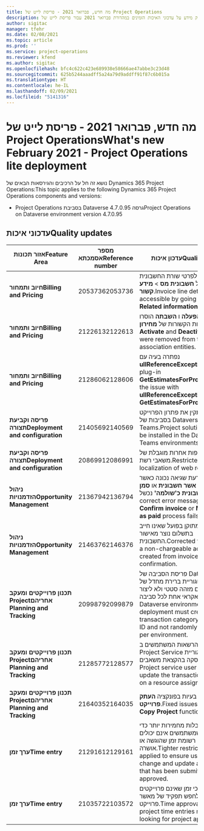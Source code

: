 ```yaml
---
title: מה חדש, פברואר 2021 - פריסת לייט של Project Operations
description: נושא זה מספק מידע על עדכוני האיכות הזמינים במהדורת פברואר 2021 עבור פריסת לייט של Project Operations.
author: sigitac
manager: tfehr
ms.date: 02/08/2021
ms.topic: article
ms.prod: ''
ms.service: project-operations
ms.reviewer: kfend
ms.author: sigitac
ms.openlocfilehash: bfc4c622c423e689938e58666ae47abbe3c23d48
ms.sourcegitcommit: 625b5244aaadff5a24a79d9addff91f87c6b015a
ms.translationtype: HT
ms.contentlocale: he-IL
ms.lasthandoff: 02/09/2021
ms.locfileid: "5141316"
---
```

# <a name="whats-new-february-2021---project-operations-lite-deployment"></a><span data-ttu-id="d0404-103">מה חדש, פברואר 2021 - פריסת לייט של Project Operations</span><span class="sxs-lookup"><span data-stu-id="d0404-103">What's new February 2021 - Project Operations lite deployment</span></span>

<span data-ttu-id="d0404-104">נושא זה חל על הרכיבים והגירסאות הבאים של Dynamics 365 Project Operations:</span><span class="sxs-lookup"><span data-stu-id="d0404-104">This topic applies to the following Dynamics 365 Project Operations components and versions:</span></span>

  - <span data-ttu-id="d0404-105">Project Operations בסביבת Dataverse גרסה 4.7.0.95</span><span class="sxs-lookup"><span data-stu-id="d0404-105">Project Operations on Dataverse environment version 4.7.0.95</span></span>

## <a name="quality-updates"></a><span data-ttu-id="d0404-106">עדכוני איכות</span><span class="sxs-lookup"><span data-stu-id="d0404-106">Quality updates</span></span>

| <span data-ttu-id="d0404-107">**אזור תכונות**</span><span class="sxs-lookup"><span data-stu-id="d0404-107">**Feature Area**</span></span> | <span data-ttu-id="d0404-108">**מספר אסמכתא**</span><span class="sxs-lookup"><span data-stu-id="d0404-108">**Reference number**</span></span> | <span data-ttu-id="d0404-109">**עדכון איכות**</span><span class="sxs-lookup"><span data-stu-id="d0404-109">**Quality update**</span></span> |
| --- | --- | --- |
| <span data-ttu-id="d0404-110">**חיוב ותמחור**</span><span class="sxs-lookup"><span data-stu-id="d0404-110">**Billing and Pricing**</span></span> | <span data-ttu-id="d0404-111">2053736</span><span class="sxs-lookup"><span data-stu-id="d0404-111">2053736</span></span> | <span data-ttu-id="d0404-112">כעת ניתן לגשת לפרטי שורת החשבונית על ידי מעבר אל **חשבונית מס** > **מידע קשור**.</span><span class="sxs-lookup"><span data-stu-id="d0404-112">Invoice line details are now accessible by going to **Invoice** > **Related information**.</span></span> |
| <span data-ttu-id="d0404-113">**חיוב ותמחור**</span><span class="sxs-lookup"><span data-stu-id="d0404-113">**Billing and Pricing**</span></span> | <span data-ttu-id="d0404-114">2122613</span><span class="sxs-lookup"><span data-stu-id="d0404-114">2122613</span></span> | <span data-ttu-id="d0404-115">הפעולות **הפעלה** ו **השבתה** הוסרו מהישויות הקשורות של **מחירון**.</span><span class="sxs-lookup"><span data-stu-id="d0404-115">The **Activate** and **Deactivate** actions were removed from the **Price List** association entities.</span></span> |
| <span data-ttu-id="d0404-116">**חיוב ותמחור**</span><span class="sxs-lookup"><span data-stu-id="d0404-116">**Billing and Pricing**</span></span> | <span data-ttu-id="d0404-117">2128606</span><span class="sxs-lookup"><span data-stu-id="d0404-117">2128606</span></span> | <span data-ttu-id="d0404-118">נפתרה בעיה עם **ullReferenceException** ביישום plug-in **GetEstimatesForProject**.</span><span class="sxs-lookup"><span data-stu-id="d0404-118">Resolved the issue with **ullReferenceException** in the **GetEstimatesForProject** plug-in.</span></span> |
| <span data-ttu-id="d0404-119">**פריסה וקביעת תצורה**</span><span class="sxs-lookup"><span data-stu-id="d0404-119">**Deployment and configuration**</span></span> | <span data-ttu-id="d0404-120">2140569</span><span class="sxs-lookup"><span data-stu-id="d0404-120">2140569</span></span> | <span data-ttu-id="d0404-121">אין להתקין את פתרון הפרוייקט בסביבות של Dataverse Teams.</span><span class="sxs-lookup"><span data-stu-id="d0404-121">Project solution must not be installed in the Dataverse Teams environments.</span></span> |
| <span data-ttu-id="d0404-122">**פריסה וקביעת תצורה**</span><span class="sxs-lookup"><span data-stu-id="d0404-122">**Deployment and configuration**</span></span> | <span data-ttu-id="d0404-123">2086991</span><span class="sxs-lookup"><span data-stu-id="d0404-123">2086991</span></span> | <span data-ttu-id="d0404-124">התאמה לשפות אחרות מוגבלת של משאבי רשת.</span><span class="sxs-lookup"><span data-stu-id="d0404-124">Restricted customizing localization of web resources.</span></span> |
| <span data-ttu-id="d0404-125">**ניהול הזדמנויות**</span><span class="sxs-lookup"><span data-stu-id="d0404-125">**Opportunity Management**</span></span> | <span data-ttu-id="d0404-126">2136794</span><span class="sxs-lookup"><span data-stu-id="d0404-126">2136794</span></span> | <span data-ttu-id="d0404-127">מופיעה הודעת שגיאה נכונה כאשר התהליך **אשר חשבונית** או **סמן חשבונית כ'שולמה'** נכשל.</span><span class="sxs-lookup"><span data-stu-id="d0404-127">Display correct error message when **Confirm invoice** or **Mark invoice as paid** process fails,</span></span> |
| <span data-ttu-id="d0404-128">**ניהול הזדמנויות**</span><span class="sxs-lookup"><span data-stu-id="d0404-128">**Opportunity Management**</span></span> | <span data-ttu-id="d0404-129">2146376</span><span class="sxs-lookup"><span data-stu-id="d0404-129">2146376</span></span> | <span data-ttu-id="d0404-130">סכום המס המתוקן בפועל שאינו חייב בתשלום נוצר מאישור החשבונית.</span><span class="sxs-lookup"><span data-stu-id="d0404-130">Corrected tax amount in a non-chargeable actual is created from invoice confirmation.</span></span> |
| <span data-ttu-id="d0404-131">**‏‫תכנון פרוייקטים ומעקב אחריהם**</span><span class="sxs-lookup"><span data-stu-id="d0404-131">**Project Planning and Tracking**</span></span> | <span data-ttu-id="d0404-132">2099879</span><span class="sxs-lookup"><span data-stu-id="d0404-132">2099879</span></span> | <span data-ttu-id="d0404-133">פריסת הסביבה של Dataverse חייבת ליצור קטגוריית ברירת מחדל של עסקאות עם מזהה סטטי ולא ליצור באופן אקראי אחת לכל סביבה.</span><span class="sxs-lookup"><span data-stu-id="d0404-133">The Dataverse environment deployment must create a default transaction category with a static ID and not randomly generate one per environment.</span></span> |
| <span data-ttu-id="d0404-134">**‏‫תכנון פרוייקטים ומעקב אחריהם**</span><span class="sxs-lookup"><span data-stu-id="d0404-134">**Project Planning and Tracking**</span></span> | <span data-ttu-id="d0404-135">2128577</span><span class="sxs-lookup"><span data-stu-id="d0404-135">2128577</span></span> | <span data-ttu-id="d0404-136">תוקנו הרשאות המשתמשים ב- Project Service לעדכון קטגוריית העסקה בהקצאת משאבים.</span><span class="sxs-lookup"><span data-stu-id="d0404-136">Fixed the Project service user privileges to update the transaction category on a resource assignment.</span></span> |
| <span data-ttu-id="d0404-137">**‏‫תכנון פרוייקטים ומעקב אחריהם**</span><span class="sxs-lookup"><span data-stu-id="d0404-137">**Project Planning and Tracking**</span></span> | <span data-ttu-id="d0404-138">2164035</span><span class="sxs-lookup"><span data-stu-id="d0404-138">2164035</span></span> | <span data-ttu-id="d0404-139">תוקנו בעיות בפונקציה **העתק פרוייקט**.</span><span class="sxs-lookup"><span data-stu-id="d0404-139">Fixed issues with the **Copy Project** function.</span></span> |
| <span data-ttu-id="d0404-140">**ערך זמן**</span><span class="sxs-lookup"><span data-stu-id="d0404-140">**Time entry**</span></span> | <span data-ttu-id="d0404-141">2129161</span><span class="sxs-lookup"><span data-stu-id="d0404-141">2129161</span></span> | <span data-ttu-id="d0404-142">הופעלו מגבלות מחמירות יותר כדי להבטיח שמשתמשים אינם יכולים לשנות ולעדכן רשומת זמן שהוגשה או אושרה.</span><span class="sxs-lookup"><span data-stu-id="d0404-142">Tighter restrictions are applied to ensure users can't change and update a time entry that has been submitted or approved.</span></span> |
| <span data-ttu-id="d0404-143">**ערך זמן**</span><span class="sxs-lookup"><span data-stu-id="d0404-143">**Time entry**</span></span> | <span data-ttu-id="d0404-144">2103572</span><span class="sxs-lookup"><span data-stu-id="d0404-144">2103572</span></span> | <span data-ttu-id="d0404-145">אישור זמן לערכי זמן שאינם פרוייקטים לא יכול לחפש תפקיד של מאשר פרוייקט.</span><span class="sxs-lookup"><span data-stu-id="d0404-145">Time approval for non-project time entries must not be looking for project approver role.</span></span> |
